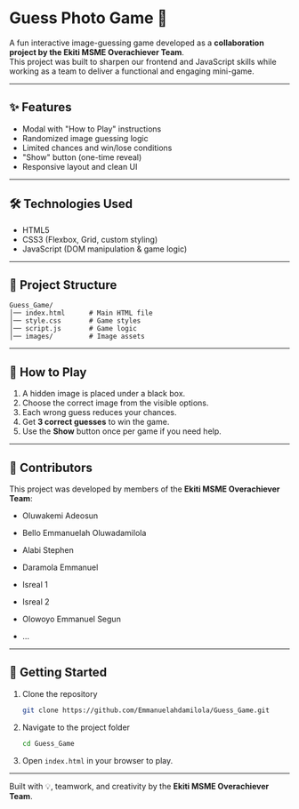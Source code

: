 # Guess Photo Game 🎯  

A fun interactive image-guessing game developed as a **collaboration project by the Ekiti MSME Overachiever Team**.  
This project was built to sharpen our frontend and JavaScript skills while working as a team to deliver a functional and engaging mini-game.  

---

## ✨ Features
- Modal with "How to Play" instructions  
- Randomized image guessing logic  
- Limited chances and win/lose conditions  
- "Show" button (one-time reveal)  
- Responsive layout and clean UI  

---

## 🛠️ Technologies Used
- HTML5  
- CSS3 (Flexbox, Grid, custom styling)  
- JavaScript (DOM manipulation & game logic)  

---

## 📂 Project Structure  
```
Guess_Game/
│── index.html      # Main HTML file
│── style.css       # Game styles
│── script.js       # Game logic
│── images/         # Image assets
```

---

## 🎯 How to Play  
1. A hidden image is placed under a black box.  
2. Choose the correct image from the visible options.  
3. Each wrong guess reduces your chances.  
4. Get **3 correct guesses** to win the game.  
5. Use the **Show** button once per game if you need help.  

---

## 👥 Contributors
This project was developed by members of the **Ekiti MSME Overachiever Team**:  
- Oluwakemi Adeosun  
- Bello Emmanuelah Oluwadamilola 
- Alabi Stephen  
- Daramola Emmanuel
- Isreal 1
- Isreal 2 

- Olowoyo Emmanuel Segun 
- …  

---

## 🚀 Getting Started
1. Clone the repository  
   ```bash
   git clone https://github.com/Emmanuelahdamilola/Guess_Game.git
   ```
2. Navigate to the project folder  
   ```bash
   cd Guess_Game
   ```
3. Open `index.html` in your browser to play.  


---
Built with 💡, teamwork, and creativity by the **Ekiti MSME Overachiever Team**.
